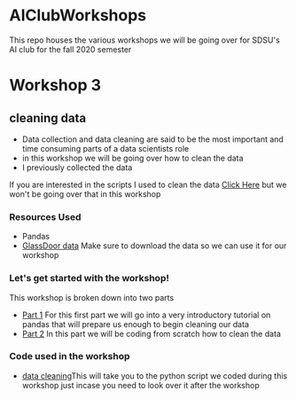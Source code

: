 # AIClubWorkshops
This repo houses the various workshops we will be going over for SDSU's AI club for the fall 2020 semester
# Workshop 3
## cleaning data
- Data collection and data cleaning are said to be the most important and time consuming parts of a data scientists role
- in this workshop we will be going over how to clean the data
- I previously collected the data

If you are interested in the scripts I used to clean the data [Click Here](https://github.com/HectorENevarez/AIClubWorkshops/tree/master/workshop3-cleaningData/data-collection) but we won't be going over that in this workshop
### Resources Used
- Pandas
- [GlassDoor data](https://github.com/HectorENevarez/AIClubWorkshops/blob/master/workshop3-cleaningData/data-collection/glassdoor_job.csv) Make sure to download the data so we can use it for our workshop

### Let's get started with the workshop!
This workshop is broken down into two parts
- [Part 1](https://github.com/HectorENevarez/AIClubWorkshops/blob/master/workshop3-cleaningData/Pandas-Tutorial.ipynb) For this first part we will go into a very introductory tutorial on pandas that will prepare us enough to begin cleaning our data
- [Part 2](https://hub.gke.mybinder.org/user/jupyterlab-jupyterlab-demo-iceid4vl/lab) In this part we will be coding from scratch how to clean the data

### Code used in the workshop
- [data cleaning](https://github.com/HectorENevarez/AIClubWorkshops/blob/master/workshop3-cleaningData/data-cleaning.py)This will take you to the python script we coded during this workshop just incase you need to look over it after the workshop
